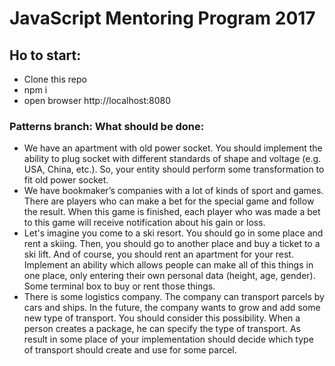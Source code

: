 # JavaScript Mentoring Program 2017

## Ho to start:
* Clone this repo
* npm i
* open browser http://localhost:8080

### Patterns branch: What should be done:
* We have an apartment with old power socket. You should implement the ability to plug socket with different
standards of shape and voltage (e.g. USA, China, etc.). So, your entity should perform some transformation to
fit old power socket.
* We have bookmaker’s companies with a lot of kinds of sport and games. There are players who can make a bet for
the special game and follow the result. When this game is finished, each player who was made a bet to this game
will receive notification about his gain or loss.
* Let's imagine you come to a ski resort. You should go in some place and rent a skiing. Then, you should go to
another place and buy a ticket to a ski lift. And of course, you should rent an apartment for your rest. Implement
an ability which allows people can make all of this things in one place, only entering their own personal data
(height, age, gender).  Some terminal box to buy or rent those things.
* There is some logistics company. The company can transport parcels by cars and ships. In the future, the company
wants to grow and add some new type of transport. You should consider this possibility. When a person creates a
package, he can specify the type of transport. As result in some place of your implementation should decide which
type of transport should create and use for some parcel.